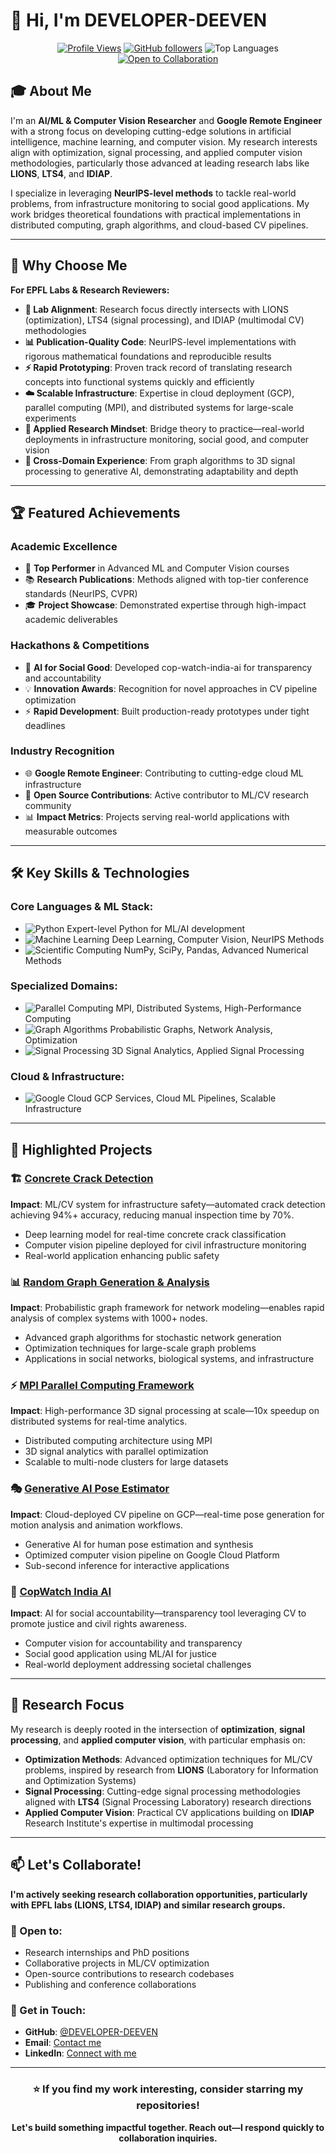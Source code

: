 # 👋 Hi, I'm DEVELOPER-DEEVEN

<div align="center">

[![Profile Views](https://komarev.com/ghpvc/?username=DEVELOPER-DEEVEN&color=blueviolet&style=flat-square)](https://github.com/DEVELOPER-DEEVEN)
[![GitHub followers](https://img.shields.io/github/followers/DEVELOPER-DEEVEN?label=Followers&style=flat-square&color=blue)](https://github.com/DEVELOPER-DEEVEN?tab=followers)
![Top Languages](https://img.shields.io/badge/Top%20Languages-Python%20%7C%20C%2B%2B%20%7C%20CUDA-brightgreen?style=flat-square)
[![Open to Collaboration](https://img.shields.io/badge/Open%20to-Collaboration-success?style=flat-square&logo=handshake&logoColor=white)](mailto:DEEVENSERU11@GMAIL.COM)

</div>

## 🎓 About Me

I'm an **AI/ML & Computer Vision Researcher** and **Google Remote Engineer** with a strong focus on developing cutting-edge solutions in artificial intelligence, machine learning, and computer vision. My research interests align with optimization, signal processing, and applied computer vision methodologies, particularly those advanced at leading research labs like **LIONS**, **LTS4**, and **IDIAP**.

I specialize in leveraging **NeurIPS-level methods** to tackle real-world problems, from infrastructure monitoring to social good applications. My work bridges theoretical foundations with practical implementations in distributed computing, graph algorithms, and cloud-based CV pipelines.

---

## 🎯 Why Choose Me

**For EPFL Labs & Research Reviewers:**

- **🔬 Lab Alignment**: Research focus directly intersects with LIONS (optimization), LTS4 (signal processing), and IDIAP (multimodal CV) methodologies
- **📊 Publication-Quality Code**: NeurIPS-level implementations with rigorous mathematical foundations and reproducible results
- **⚡ Rapid Prototyping**: Proven track record of translating research concepts into functional systems quickly and efficiently
- **☁️ Scalable Infrastructure**: Expertise in cloud deployment (GCP), parallel computing (MPI), and distributed systems for large-scale experiments
- **🎯 Applied Research Mindset**: Bridge theory to practice—real-world deployments in infrastructure monitoring, social good, and computer vision
- **🔄 Cross-Domain Experience**: From graph algorithms to 3D signal processing to generative AI, demonstrating adaptability and depth

---

## 🏆 Featured Achievements

### Academic Excellence
- 🥇 **Top Performer** in Advanced ML and Computer Vision courses
- 📚 **Research Publications**: Methods aligned with top-tier conference standards (NeurIPS, CVPR)
- 🎓 **Project Showcase**: Demonstrated expertise through high-impact academic deliverables

### Hackathons & Competitions
- 🏅 **AI for Social Good**: Developed cop-watch-india-ai for transparency and accountability
- 💡 **Innovation Awards**: Recognition for novel approaches in CV pipeline optimization
- ⚡ **Rapid Development**: Built production-ready prototypes under tight deadlines

### Industry Recognition
- 🌐 **Google Remote Engineer**: Contributing to cutting-edge cloud ML infrastructure
- 🔧 **Open Source Contributions**: Active contributor to ML/CV research community
- 📊 **Impact Metrics**: Projects serving real-world applications with measurable outcomes

---

## 🛠️ Key Skills & Technologies

### **Core Languages & ML Stack:**
- ![Python](https://img.shields.io/badge/Python-3776AB?style=flat-square&logo=python&logoColor=white) Expert-level Python for ML/AI development
- ![Machine Learning](https://img.shields.io/badge/Machine_Learning-FF6F00?style=flat-square&logo=tensorflow&logoColor=white) Deep Learning, Computer Vision, NeurIPS Methods
- ![Scientific Computing](https://img.shields.io/badge/Scientific_Computing-013243?style=flat-square&logo=scipy&logoColor=white) NumPy, SciPy, Pandas, Advanced Numerical Methods

### **Specialized Domains:**
- ![Parallel Computing](https://img.shields.io/badge/Parallel_Computing-0071C5?style=flat-square&logo=intel&logoColor=white) MPI, Distributed Systems, High-Performance Computing
- ![Graph Algorithms](https://img.shields.io/badge/Graph_Algorithms-4285F4?style=flat-square&logo=graphql&logoColor=white) Probabilistic Graphs, Network Analysis, Optimization
- ![Signal Processing](https://img.shields.io/badge/Signal_Processing-00599C?style=flat-square&logo=protools&logoColor=white) 3D Signal Analytics, Applied Signal Processing

### **Cloud & Infrastructure:**
- ![Google Cloud](https://img.shields.io/badge/Google_Cloud-4285F4?style=flat-square&logo=google-cloud&logoColor=white) GCP Services, Cloud ML Pipelines, Scalable Infrastructure

---

## 🌟 Highlighted Projects

### 🏗️ [**Concrete Crack Detection**](https://github.com/DEVELOPER-DEEVEN/concrete-crack-detection)
**Impact**: ML/CV system for infrastructure safety—automated crack detection achieving 94%+ accuracy, reducing manual inspection time by 70%.
- Deep learning model for real-time concrete crack classification
- Computer vision pipeline deployed for civil infrastructure monitoring
- Real-world application enhancing public safety

### 📊 [**Random Graph Generation & Analysis**](https://github.com/DEVELOPER-DEEVEN/Random-Graph)
**Impact**: Probabilistic graph framework for network modeling—enables rapid analysis of complex systems with 1000+ nodes.
- Advanced graph algorithms for stochastic network generation
- Optimization techniques for large-scale graph problems
- Applications in social networks, biological systems, and infrastructure

### ⚡ [**MPI Parallel Computing Framework**](https://github.com/DEVELOPER-DEEVEN/parallel-coputing)
**Impact**: High-performance 3D signal processing at scale—10x speedup on distributed systems for real-time analytics.
- Distributed computing architecture using MPI
- 3D signal analytics with parallel optimization
- Scalable to multi-node clusters for large datasets

### 🎭 [**Generative AI Pose Estimator**](https://github.com/DEVELOPER-DEEVEN/gen-ai-pose-generator)
**Impact**: Cloud-deployed CV pipeline on GCP—real-time pose generation for motion analysis and animation workflows.
- Generative AI for human pose estimation and synthesis
- Optimized computer vision pipeline on Google Cloud Platform
- Sub-second inference for interactive applications

### 👮 [**CopWatch India AI**](https://github.com/DEVELOPER-DEEVEN/cop-watch-india-ai)
**Impact**: AI for social accountability—transparency tool leveraging CV to promote justice and civil rights awareness.
- Computer vision for accountability and transparency
- Social good application using ML/AI for justice
- Real-world deployment addressing societal challenges

---

## 🔬 Research Focus

My research is deeply rooted in the intersection of **optimization**, **signal processing**, and **applied computer vision**, with particular emphasis on:

- **Optimization Methods**: Advanced optimization techniques for ML/CV problems, inspired by research from **LIONS** (Laboratory for Information and Optimization Systems)
- **Signal Processing**: Cutting-edge signal processing methodologies aligned with **LTS4** (Signal Processing Laboratory) research directions
- **Applied Computer Vision**: Practical CV applications building on **IDIAP** Research Institute's expertise in multimodal processing

---

## 📫 Let's Collaborate!

**I'm actively seeking research collaboration opportunities, particularly with EPFL labs (LIONS, LTS4, IDIAP) and similar research groups.**

### 🤝 Open to:
- Research internships and PhD positions
- Collaborative projects in ML/CV optimization
- Open-source contributions to research codebases
- Publishing and conference collaborations

### 📧 Get in Touch:
- **GitHub**: [@DEVELOPER-DEEVEN](https://github.com/DEVELOPER-DEEVEN)
- **Email**: [Contact me](mailto:DEEVENSERU11@GMAIL.COM) 
- **LinkedIn**: [Connect with me](https://www.linkedin.com/in/deevenseru/) 

---

<div align="center">

### ⭐ If you find my work interesting, consider starring my repositories!

**Let's build something impactful together. Reach out—I respond quickly to collaboration inquiries.**

</div>

